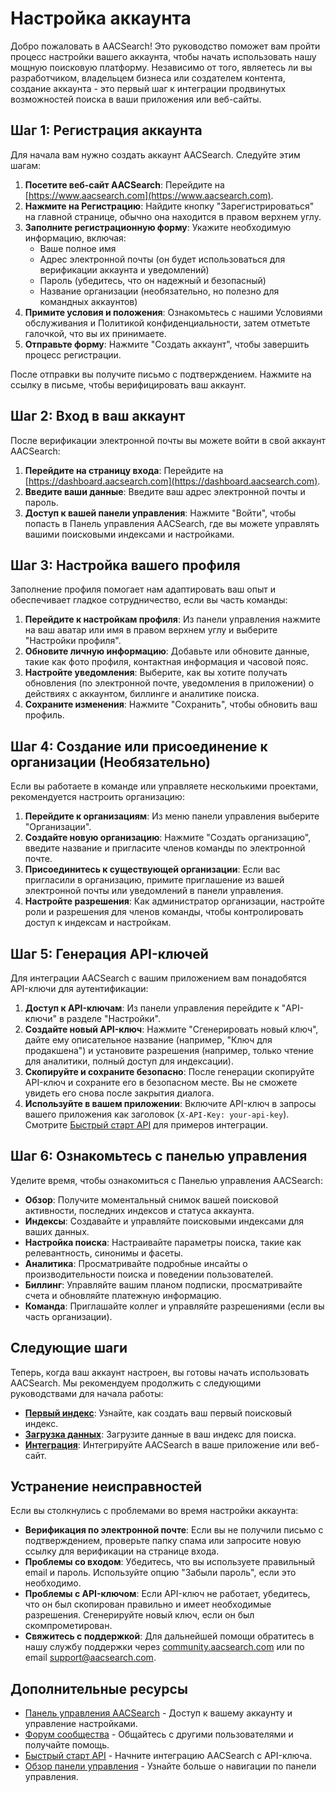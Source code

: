 # Настройка аккаунта

Добро пожаловать в AACSearch! Это руководство поможет вам пройти процесс настройки вашего аккаунта, чтобы начать использовать нашу мощную поисковую платформу. Независимо от того, являетесь ли вы разработчиком, владельцем бизнеса или создателем контента, создание аккаунта - это первый шаг к интеграции продвинутых возможностей поиска в ваши приложения или веб-сайты.

## Шаг 1: Регистрация аккаунта

Для начала вам нужно создать аккаунт AACSearch. Следуйте этим шагам:

1. **Посетите веб-сайт AACSearch**: Перейдите на [https://www.aacsearch.com](https://www.aacsearch.com).
2. **Нажмите на Регистрацию**: Найдите кнопку "Зарегистрироваться" на главной странице, обычно она находится в правом верхнем углу.
3. **Заполните регистрационную форму**: Укажите необходимую информацию, включая:
   - Ваше полное имя
   - Адрес электронной почты (он будет использоваться для верификации аккаунта и уведомлений)
   - Пароль (убедитесь, что он надежный и безопасный)
   - Название организации (необязательно, но полезно для командных аккаунтов)
4. **Примите условия и положения**: Ознакомьтесь с нашими Условиями обслуживания и Политикой конфиденциальности, затем отметьте галочкой, что вы их принимаете.
5. **Отправьте форму**: Нажмите "Создать аккаунт", чтобы завершить процесс регистрации.

После отправки вы получите письмо с подтверждением. Нажмите на ссылку в письме, чтобы верифицировать ваш аккаунт.

## Шаг 2: Вход в ваш аккаунт

После верификации электронной почты вы можете войти в свой аккаунт AACSearch:

1. **Перейдите на страницу входа**: Перейдите на [https://dashboard.aacsearch.com](https://dashboard.aacsearch.com).
2. **Введите ваши данные**: Введите ваш адрес электронной почты и пароль.
3. **Доступ к вашей панели управления**: Нажмите "Войти", чтобы попасть в Панель управления AACSearch, где вы можете управлять вашими поисковыми индексами и настройками.

## Шаг 3: Настройка вашего профиля

Заполнение профиля помогает нам адаптировать ваш опыт и обеспечивает гладкое сотрудничество, если вы часть команды:

1. **Перейдите к настройкам профиля**: Из панели управления нажмите на ваш аватар или имя в правом верхнем углу и выберите "Настройки профиля".
2. **Обновите личную информацию**: Добавьте или обновите данные, такие как фото профиля, контактная информация и часовой пояс.
3. **Настройте уведомления**: Выберите, как вы хотите получать обновления (по электронной почте, уведомления в приложении) о действиях с аккаунтом, биллинге и аналитике поиска.
4. **Сохраните изменения**: Нажмите "Сохранить", чтобы обновить ваш профиль.

## Шаг 4: Создание или присоединение к организации (Необязательно)

Если вы работаете в команде или управляете несколькими проектами, рекомендуется настроить организацию:

1. **Перейдите к организациям**: Из меню панели управления выберите "Организации".
2. **Создайте новую организацию**: Нажмите "Создать организацию", введите название и пригласите членов команды по электронной почте.
3. **Присоединитесь к существующей организации**: Если вас пригласили в организацию, примите приглашение из вашей электронной почты или уведомлений в панели управления.
4. **Настройте разрешения**: Как администратор организации, настройте роли и разрешения для членов команды, чтобы контролировать доступ к индексам и настройкам.

## Шаг 5: Генерация API-ключей

Для интеграции AACSearch с вашим приложением вам понадобятся API-ключи для аутентификации:

1. **Доступ к API-ключам**: Из панели управления перейдите к "API-ключи" в разделе "Настройки".
2. **Создайте новый API-ключ**: Нажмите "Сгенерировать новый ключ", дайте ему описательное название (например, "Ключ для продакшена") и установите разрешения (например, только чтение для аналитики, полный доступ для индексации).
3. **Скопируйте и сохраните безопасно**: После генерации скопируйте API-ключ и сохраните его в безопасном месте. Вы не сможете увидеть его снова после закрытия диалога.
4. **Используйте в вашем приложении**: Включите API-ключ в запросы вашего приложения как заголовок (`X-API-Key: your-api-key`). Смотрите [Быстрый старт API](../../api/quickstart.md) для примеров интеграции.

## Шаг 6: Ознакомьтесь с панелью управления

Уделите время, чтобы ознакомиться с Панелью управления AACSearch:

- **Обзор**: Получите моментальный снимок вашей поисковой активности, последних индексов и статуса аккаунта.
- **Индексы**: Создавайте и управляйте поисковыми индексами для ваших данных.
- **Настройка поиска**: Настраивайте параметры поиска, такие как релевантность, синонимы и фасеты.
- **Аналитика**: Просматривайте подробные инсайты о производительности поиска и поведении пользователей.
- **Биллинг**: Управляйте вашим планом подписки, просматривайте счета и обновляйте платежную информацию.
- **Команда**: Приглашайте коллег и управляйте разрешениями (если вы часть организации).

## Следующие шаги

Теперь, когда ваш аккаунт настроен, вы готовы начать использовать AACSearch. Мы рекомендуем продолжить с следующими руководствами для начала работы:

- **[Первый индекс](../getting-started/first-index.md)**: Узнайте, как создать ваш первый поисковый индекс.
- **[Загрузка данных](../getting-started/data-upload.md)**: Загрузите данные в ваш индекс для поиска.
- **[Интеграция](../getting-started/integration.md)**: Интегрируйте AACSearch в ваше приложение или веб-сайт.

## Устранение неисправностей

Если вы столкнулись с проблемами во время настройки аккаунта:

- **Верификация по электронной почте**: Если вы не получили письмо с подтверждением, проверьте папку спама или запросите новую ссылку для верификации на странице входа.
- **Проблемы со входом**: Убедитесь, что вы используете правильный email и пароль. Используйте опцию "Забыли пароль", если это необходимо.
- **Проблемы с API-ключом**: Если API-ключ не работает, убедитесь, что он был скопирован правильно и имеет необходимые разрешения. Сгенерируйте новый ключ, если он был скомпрометирован.
- **Свяжитесь с поддержкой**: Для дальнейшей помощи обратитесь в нашу службу поддержки через [community.aacsearch.com](https://community.aacsearch.com) или по email support@aacsearch.com.

## Дополнительные ресурсы

- [Панель управления AACSearch](https://dashboard.aacsearch.com) - Доступ к вашему аккаунту и управление настройками.
- [Форум сообщества](https://community.aacsearch.com) - Общайтесь с другими пользователями и получайте помощь.
- [Быстрый старт API](../../api/quickstart.md) - Начните интеграцию AACSearch с API-ключа.
- [Обзор панели управления](../dashboard/overview.md) - Узнайте больше о навигации по панели управления.

